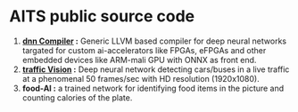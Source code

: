 # AITS public source code

1. **[dnn Compiler](https://ai-ts.github.io/dnnCompiler/) :** Generic LLVM based compiler for deep neural networks targated for custom ai-accelerators like FPGAs, eFPGAs and other embedded devices like ARM-mali GPU with ONNX as front end.
1. **[traffic Vision](https://github.com/srohit0/trafficVision) :** Deep neural network detecting cars/buses in a live traffic at a phenomenal 50 frames/sec with HD resolution (1920x1080). 
1. **food-AI :** a trained network for identifying food items in the picture and counting calories of the plate.
